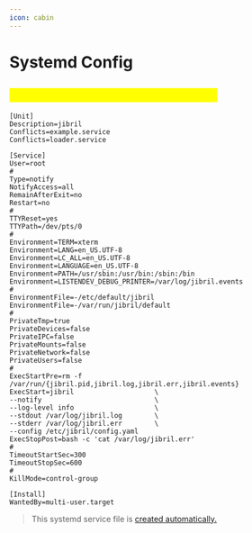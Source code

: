 ```yaml
---
icon: cabin
---
```


# Systemd Config

## <mark style="color:yellow;">Systemd Service File (for reference)</mark>

```systemd
[Unit]
Description=jibril
Conflicts=example.service
Conflicts=loader.service

[Service]
User=root
#
Type=notify
NotifyAccess=all
RemainAfterExit=no
Restart=no
#
TTYReset=yes
TTYPath=/dev/pts/0
#
Environment=TERM=xterm
Environment=LANG=en_US.UTF-8
Environment=LC_ALL=en_US.UTF-8
Environment=LANGUAGE=en_US.UTF-8
Environment=PATH=/usr/sbin:/usr/bin:/sbin:/bin
Environment=LISTENDEV_DEBUG_PRINTER=/var/log/jibril.events
#
EnvironmentFile=-/etc/default/jibril
EnvironmentFile=-/var/run/jibril/default
#
PrivateTmp=true
PrivateDevices=false
PrivateIPC=false
PrivateMounts=false
PrivateNetwork=false
PrivateUsers=false
#
ExecStartPre=rm -f /var/run/{jibril.pid,jibril.log,jibril.err,jibril.events}
ExecStart=jibril                    \
--notify                            \
--log-level info                    \
--stdout /var/log/jibril.log        \
--stderr /var/log/jibril.err        \
--config /etc/jibril/config.yaml
ExecStopPost=bash -c 'cat /var/log/jibril.err'
#
TimeoutStartSec=300
TimeoutStopSec=600
#
KillMode=control-group

[Install]
WantedBy=multi-user.target
```

> This systemd service file is [created automatically.](./#install-the-service)
